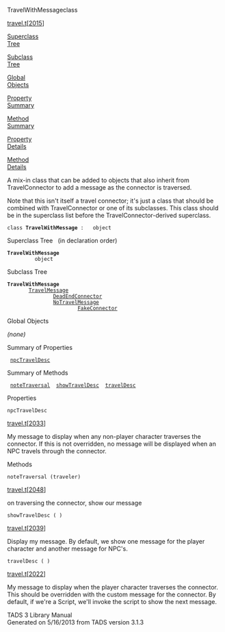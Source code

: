 <span class="title">TravelWithMessage</span><span class="type">class</span>

[travel.t](../file/travel.t.html)\[[2015](../source/travel.t.html#2015)\]

[Superclass  
Tree](#_SuperClassTree_)

[Subclass  
Tree](#_SubClassTree_)

[Global  
Objects](#_ObjectSummary_)

[Property  
Summary](#_PropSummary_)

[Method  
Summary](#_MethodSummary_)

[Property  
Details](#_Properties_)

[Method  
Details](#_Methods_)

<div class="fdesc">

A mix-in class that can be added to objects that also inherit from
TravelConnector to add a message as the connector is traversed.

Note that this isn't itself a travel connector; it's just a class that
should be combined with TravelConnector or one of its subclasses. This
class should be in the superclass list before the
TravelConnector-derived superclass.

`class `**`TravelWithMessage`**` :   object`

</div>

<span id="_SuperClassTree_"></span>

<div class="mjhd">

<span class="hdln">Superclass Tree</span>   (in declaration order)

</div>

**`TravelWithMessage`**  
`         object`  
<span id="_SubClassTree_"></span>

<div class="mjhd">

<span class="hdln">Subclass Tree</span>  

</div>

**`TravelWithMessage`**  
`         `[`TravelMessage`](../object/TravelMessage.html)  
`                 `[`DeadEndConnector`](../object/DeadEndConnector.html)  
`                 `[`NoTravelMessage`](../object/NoTravelMessage.html)  
`                         `[`FakeConnector`](../object/FakeConnector.html)  
<span id="_ObjectSummary_"></span>

<div class="mjhd">

<span class="hdln">Global Objects</span>  

</div>

*(none)* <span id="_PropSummary_"></span>

<div class="mjhd">

<span class="hdln">Summary of Properties</span>  

</div>

` `[`npcTravelDesc`](#npcTravelDesc)`  `

<span id="_MethodSummary_"></span>

<div class="mjhd">

<span class="hdln">Summary of Methods</span>  

</div>

` `[`noteTraversal`](#noteTraversal)`  `[`showTravelDesc`](#showTravelDesc)`  `[`travelDesc`](#travelDesc)`  `

<span id="_Properties_"></span>

<div class="mjhd">

<span class="hdln">Properties</span>  

</div>

<span id="npcTravelDesc"></span>

`npcTravelDesc`

[travel.t](../file/travel.t.html)\[[2033](../source/travel.t.html#2033)\]

<div class="desc">

My message to display when any non-player character traverses the
connector. If this is not overridden, no message will be displayed when
an NPC travels through the connector.

</div>

<span id="_Methods_"></span>

<div class="mjhd">

<span class="hdln">Methods</span>  

</div>

<span id="noteTraversal"></span>

`noteTraversal (traveler)`

[travel.t](../file/travel.t.html)\[[2048](../source/travel.t.html#2048)\]

<div class="desc">

on traversing the connector, show our message

</div>

<span id="showTravelDesc"></span>

`showTravelDesc ( )`

[travel.t](../file/travel.t.html)\[[2039](../source/travel.t.html#2039)\]

<div class="desc">

Display my message. By default, we show one message for the player
character and another message for NPC's.

</div>

<span id="travelDesc"></span>

`travelDesc ( )`

[travel.t](../file/travel.t.html)\[[2022](../source/travel.t.html#2022)\]

<div class="desc">

My message to display when the player character traverses the connector.
This should be overridden with the custom message for the connector. By
default, if we're a Script, we'll invoke the script to show the next
message.

</div>

<div class="ftr">

TADS 3 Library Manual  
Generated on 5/16/2013 from TADS version 3.1.3

</div>
